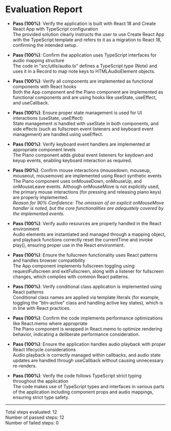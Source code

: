 # Evaluation Report

- **Pass (100%)**: Verify the application is built with React 18 and Create React App with TypeScript configuration  
  The provided solution clearly instructs the user to use Create React App with the TypeScript template and refers to it as a migration to React 18, confirming the intended setup.

- **Pass (100%)**: Confirm the application uses TypeScript interfaces for audio mapping structure  
  The code in "src/utils/audio.ts" defines a TypeScript type (Note) and uses it in a Record to map note keys to HTMLAudioElement objects.

- **Pass (100%)**: Verify all components are implemented as functional components with React hooks  
  Both the App component and the Piano component are implemented as functional components and are using hooks like useState, useEffect, and useCallback.

- **Pass (100%)**: Ensure proper state management is used for UI interactions (useState, useEffect)  
  State management is handled with useState in both components, and side effects (such as fullscreen event listeners and keyboard event management) are handled using useEffect.

- **Pass (100%)**: Verify keyboard event handlers are implemented at appropriate component levels  
  The Piano component adds global event listeners for keydown and keyup events, enabling keyboard interaction as required.

- **Pass (90%)**: Confirm mouse interactions (mousedown, mouseup, mouseout, mousemove) are implemented using React synthetic events  
  The Piano component uses onMouseDown, onMouseUp, and onMouseLeave events. Although onMouseMove is not explicitly used, the primary mouse interactions (for pressing and releasing piano keys) are properly implemented.  
  *Reason for 90% Confidence: The omission of an explicit onMouseMove handler is noted, but the core functionalities are adequately covered by the implemented events.*

- **Pass (100%)**: Verify audio resources are properly handled in the React environment  
  Audio elements are instantiated and managed through a mapping object, and playback functions correctly reset the currentTime and invoke play(), ensuring proper use in the React environment.

- **Pass (100%)**: Ensure the fullscreen functionality uses React patterns and handles browser compatibility  
  The App component implements fullscreen toggling using requestFullscreen and exitFullscreen, along with a listener for fullscreen changes, which complies with common React patterns.

- **Pass (100%)**: Verify conditional class application is implemented using React patterns  
  Conditional class names are applied via template literals (for example, toggling the "btn-active" class and handling active key states), which is in line with React practices.

- **Pass (100%)**: Confirm the code implements performance optimizations like React.memo where appropriate  
  The Piano component is wrapped in React.memo to optimize rendering behavior, indicating a deliberate performance consideration.

- **Pass (100%)**: Ensure the application handles audio playback with proper React lifecycle considerations  
  Audio playback is correctly managed within callbacks, and audio state updates are handled through useCallback without causing unnecessary re-renders.

- **Pass (100%)**: Verify the code follows TypeScript strict typing throughout the application  
  The code makes use of TypeScript types and interfaces in various parts of the application including component props and audio mappings, ensuring strict type safety.

---

Total steps evaluated: 12  
Number of passed steps: 12  
Number of failed steps: 0